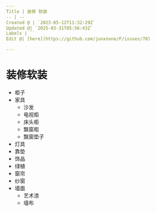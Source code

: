 ```yaml
---
Title | 装修 软装
-- | --
Created @ | `2023-05-12T11:32:29Z`
Updated @| `2025-03-31T05:56:43Z`
Labels | ``
Edit @| [here](https://github.com/junxnone/F/issues/78)

---
```

# 装修软装

- 柜子
- 家具
  - 沙发
  - 电视柜
  - 床头柜
  - 飘窗柜
  - 飘窗垫子
- 灯具
- 靠垫
- 饰品
- 绿植
- 窗帘
- 纱窗
- 墙面
  - 艺术漆
  - 墙布
